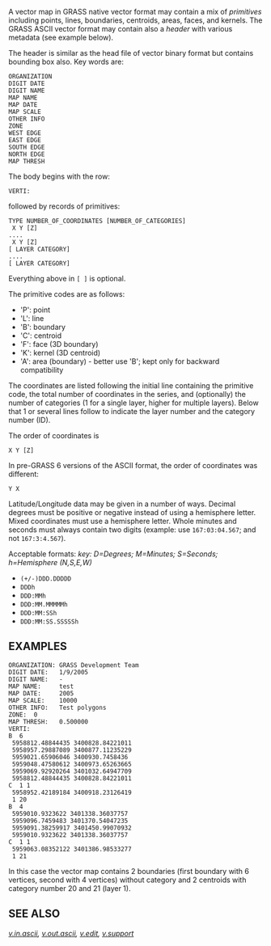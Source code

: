 A vector map in GRASS native vector format may contain a mix of
*primitives* including points, lines, boundaries, centroids, areas,
faces, and kernels. The GRASS ASCII vector format may contain also a
*header* with various metadata (see example below).

The header is similar as the head file of vector binary format but
contains bounding box also. Key words are:

```shell
ORGANIZATION
DIGIT DATE
DIGIT NAME
MAP NAME
MAP DATE
MAP SCALE
OTHER INFO
ZONE
WEST EDGE
EAST EDGE
SOUTH EDGE
NORTH EDGE
MAP THRESH
```

The body begins with the row:

```shell
VERTI:
```

followed by records of primitives:

```shell
TYPE NUMBER_OF_COORDINATES [NUMBER_OF_CATEGORIES]
 X Y [Z]
....
 X Y [Z]
[ LAYER CATEGORY]
....
[ LAYER CATEGORY]
```

Everything above in `[ ]` is optional.

The primitive codes are as follows:

- 'P': point
- 'L': line
- 'B': boundary
- 'C': centroid
- 'F': face (3D boundary)
- 'K': kernel (3D centroid)
- 'A': area (boundary) - better use 'B'; kept only for backward
  compatibility

The coordinates are listed following the initial line containing the
primitive code, the total number of coordinates in the series, and
(optionally) the number of categories (1 for a single layer, higher for
multiple layers). Below that 1 or several lines follow to indicate the
layer number and the category number (ID).

The order of coordinates is

```shell
X Y [Z]
```

In pre-GRASS 6 versions of the ASCII format, the order of coordinates
was different:

```shell
Y X
```

Latitude/Longitude data may be given in a number of ways. Decimal
degrees must be positive or negative instead of using a hemisphere
letter. Mixed coordinates must use a hemisphere letter. Whole minutes
and seconds must always contain two digits (example: use
`167:03:04.567`; and not `167:3:4.567`).

Acceptable formats:
*key: D=Degrees; M=Minutes; S=Seconds; h=Hemisphere (N,S,E,W)*

- `(+/-)DDD.DDDDD`
- `DDDh`
- `DDD:MMh`
- `DDD:MM.MMMMMh`
- `DDD:MM:SSh`
- `DDD:MM:SS.SSSSSh`

## EXAMPLES

```shell
ORGANIZATION: GRASS Development Team
DIGIT DATE:   1/9/2005
DIGIT NAME:   -
MAP NAME:     test
MAP DATE:     2005
MAP SCALE:    10000
OTHER INFO:   Test polygons
ZONE:  0
MAP THRESH:   0.500000
VERTI:
B  6
 5958812.48844435 3400828.84221011
 5958957.29887089 3400877.11235229
 5959021.65906046 3400930.7458436
 5959048.47580612 3400973.65263665
 5959069.92920264 3401032.64947709
 5958812.48844435 3400828.84221011
C  1 1
 5958952.42189184 3400918.23126419
 1 20
B  4
 5959010.9323622 3401338.36037757
 5959096.7459483 3401370.54047235
 5959091.38259917 3401450.99070932
 5959010.9323622 3401338.36037757
C  1 1
 5959063.08352122 3401386.98533277
 1 21
```

In this case the vector map contains 2 boundaries (first boundary with 6
vertices, second with 4 vertices) without category and 2 centroids with
category number 20 and 21 (layer 1).

## SEE ALSO

*[v.in.ascii](v.in.ascii.md), [v.out.ascii](v.out.ascii.md),
[v.edit](v.edit.md), [v.support](v.support.md)*
